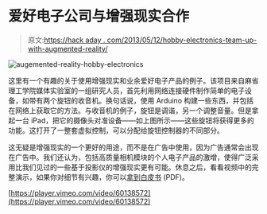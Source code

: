 # 爱好电子公司与增强现实合作

> 原文:[https://hack aday . com/2013/05/12/hobby-electronics-team-up-with-augmented-reality/](https://hackaday.com/2013/05/12/hobby-electronics-team-up-with-augmented-reality/)

![augemented-reality-hobby-electronics](../Images/61005c79407903cead85f883c14af04a.png)

这里有一个有趣的关于使用增强现实和业余爱好电子产品的例子。该项目来自麻省理工学院媒体实验室的一组研究人员，首先利用网络连接硬件制作简单的电子设备，如带有两个旋钮的收音机。换句话说，使用 Arduino 构建一些东西，并包括在网络上获取它的方法。与收音机的例子，旋钮是调谐，另一个调整音量。但是拿起一台 iPad，把它的摄像头对准设备——如上图所示——这些旋钮将获得更多的功能。这打开了一整套虚拟控制，可以分配给旋钮控制器的不同部分。

这无疑是增强现实的一个更好的用途，而不是在广告中使用，因为广告通常会出现在广告中。我们还认为，包括高质量相机模块的个人电子产品的激增，使得广泛采用比我们见过的一些基于投影仪的增强现实更有可能。休息之后，看看视频中的完整演示，如果你对细节有兴趣，你可以[拿到白皮书](http://fluid.media.mit.edu/sites/default/files/WIP_Smarter_Objects_0.pdf) (PDF)。

[https://player.vimeo.com/video/60138572](https://player.vimeo.com/video/60138572)